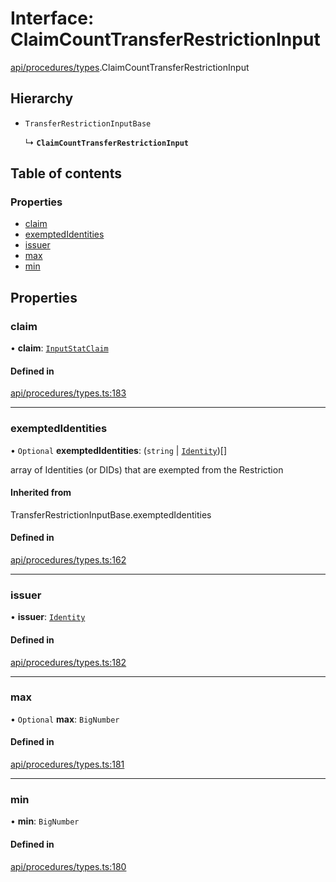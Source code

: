 # Interface: ClaimCountTransferRestrictionInput

[api/procedures/types](../wiki/api.procedures.types).ClaimCountTransferRestrictionInput

## Hierarchy

- `TransferRestrictionInputBase`

  ↳ **`ClaimCountTransferRestrictionInput`**

## Table of contents

### Properties

- [claim](../wiki/api.procedures.types.ClaimCountTransferRestrictionInput#claim)
- [exemptedIdentities](../wiki/api.procedures.types.ClaimCountTransferRestrictionInput#exemptedidentities)
- [issuer](../wiki/api.procedures.types.ClaimCountTransferRestrictionInput#issuer)
- [max](../wiki/api.procedures.types.ClaimCountTransferRestrictionInput#max)
- [min](../wiki/api.procedures.types.ClaimCountTransferRestrictionInput#min)

## Properties

### claim

• **claim**: [`InputStatClaim`](../wiki/types#inputstatclaim)

#### Defined in

[api/procedures/types.ts:183](https://github.com/PolymeshAssociation/polymesh-sdk/blob/07b115c8/src/api/procedures/types.ts#L183)

___

### exemptedIdentities

• `Optional` **exemptedIdentities**: (`string` \| [`Identity`](../wiki/api.entities.Identity.Identity))[]

array of Identities (or DIDs) that are exempted from the Restriction

#### Inherited from

TransferRestrictionInputBase.exemptedIdentities

#### Defined in

[api/procedures/types.ts:162](https://github.com/PolymeshAssociation/polymesh-sdk/blob/07b115c8/src/api/procedures/types.ts#L162)

___

### issuer

• **issuer**: [`Identity`](../wiki/api.entities.Identity.Identity)

#### Defined in

[api/procedures/types.ts:182](https://github.com/PolymeshAssociation/polymesh-sdk/blob/07b115c8/src/api/procedures/types.ts#L182)

___

### max

• `Optional` **max**: `BigNumber`

#### Defined in

[api/procedures/types.ts:181](https://github.com/PolymeshAssociation/polymesh-sdk/blob/07b115c8/src/api/procedures/types.ts#L181)

___

### min

• **min**: `BigNumber`

#### Defined in

[api/procedures/types.ts:180](https://github.com/PolymeshAssociation/polymesh-sdk/blob/07b115c8/src/api/procedures/types.ts#L180)
